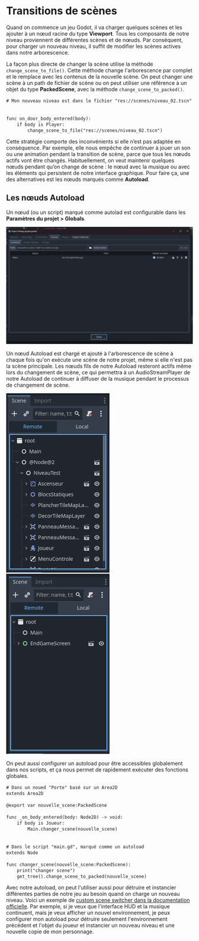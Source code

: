 # Transitions de scènes

Quand on commence un jeu Godot, il va charger quelques scènes et les ajouter à un nœud racine du type **Viewport**. Tous les composants de notre niveau proviennent de différentes scènes et de nœuds. Par conséquent, pour charger un nouveau niveau, il suffit de modifier les scènes actives dans notre arborescence.

La façon plus directe de changer la scène utilise la méthode `change_scene_to_file()`. Cette méthode change l'arborescence par complet et le remplace avec les contenus de la nouvelle scène. On peut changer une scène à un path de fichier de scène ou on peut utiliser une référence à un objet du type **PackedScene**, avec la méthode `change_scene_to_packed()`. 

```gdscript
# Mon nouveau niveau est dans le fichier "res://scenes/niveau_02.tscn"


func on_door_body_entered(body):
    if body is Player:
        change_scene_to_file("res://scenes/niveau_02.tscn")
```

Cette stratégie comporte des inconvénients si elle n’est pas adaptée en conséquence. Par exemple, elle nous empêche de continuer à jouer un son ou une animation pendant la transition de scène, parce que tous les nœuds actifs vont être changés. Habituellement, on veut maintenir quelques nœuds pendant qu’on change de scène : le nœud avec la musique ou avec les éléments qui persistent de notre interface graphique. Pour faire ça, une des alternatives est les nœuds marqués comme **Autoload**.

## Les nœuds Autoload


Un nœud (ou un script) marqué comme autolad est configurable dans les **Paramètres du projet > Globals**. 

![Configuration d'un autoload appelés "Main".](image-2.png)

Un nœud Autoload est chargé et ajouté à l'arborescence de scène à chaque fois qu'on exécute une scène de notre projet, même si elle n'est pas la scène principale. Les nœuds fils de notre Autoload resteront actifs même lors du changement de scène, ce qui permettra à un AudioStreamPlayer de notre Autoload de continuer à diffuser de la musique pendant le processus de changement de scène. 

![Arborescence avant changement avec un Autoload](image.png)
![Arborescence après changement](image-1.png)


On peut aussi configurer un autoload pour être accessibles globalement dans nos scripts, et ça nous permet de rapidement exécuter des fonctions globales.


```gdscript
# Dans un noued "Porte" basé sur un Area2D
extends Area2D

@export var nouvelle_scene:PackedScene

func _on_body_entered(body: Node2D) -> void:
    if body is Joueur:
        Main.changer_scene(nouvelle_scene)


# Dans le script "main.gd", marqué comme un autoload
extends Node

func changer_scene(nouvelle_scene:PackedScene):
    print("changer scene")
    get_tree().change_scene_to_packed(nouvelle_scene)
```

Avec notre autoload, on peut l'utiliser aussi pour détruire et instancier différentes parties de notre jeu au besoin quand on charge un nouveau niveau. Voici un exemple de [custom scene switcher dans la documentation officielle](https://docs.godotengine.org/en/stable/tutorials/scripting/singletons_autoload.html#custom-scene-switcher). Par exemple, si je veux que l'interface HUD et la musique continuent, mais je veux afficher un nouvel environnement, je peux configurer mon autoload pour détruire seulement l'environnement précédent et l'objet du joueur et instancier un nouveau niveau et une nouvelle copie de mon personnage.